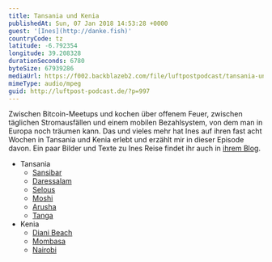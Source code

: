 ```yaml
---
title: Tansania und Kenia
publishedAt: Sun, 07 Jan 2018 14:53:28 +0000
guest: '[Ines](http://danke.fish)'
countryCode: tz
latitude: -6.792354
longitude: 39.208328
durationSeconds: 6780
byteSize: 67939286
mediaUrl: https://f002.backblazeb2.com/file/luftpostpodcast/tansania-und-kenia.mp3
mimeType: audio/mpeg
guid: http://luftpost-podcast.de/?p=997
---
```


Zwischen Bitcoin-Meetups und kochen über offenem Feuer, zwischen täglichen Stromausfällen und einem mobilen Bezahlsystem, von dem man in Europa noch träumen kann. Das und vieles mehr hat Ines auf ihren fast acht Wochen in Tansania und Kenia erlebt und erzählt mir in dieser Episode davon. Ein paar Bilder und Texte zu Ines Reise findet ihr auch in [ihrem Blog](http://danke.fish/east-africa-day-01/).

- Tansania
  - [Sansibar](https://de.wikipedia.org/wiki/Sansibar)
  - [Daressalam](https://de.wikipedia.org/wiki/Daressalam)
  - [Selous](https://de.wikipedia.org/wiki/Selous)
  - [Moshi](https://de.wikipedia.org/wiki/Moshi)
  - [Arusha](https://de.wikipedia.org/wiki/Arusha)
  - [Tanga](https://de.wikipedia.org/wiki/Tanga%5F%28Tansania%29%29)
- Kenia
  - [Diani Beach](https://de.wikipedia.org/wiki/Diani%5FBeach)
  - [Mombasa](https://de.wikipedia.org/wiki/Mombasa)
  - [Nairobi](https://de.wikipedia.org/wiki/Nairobi)
